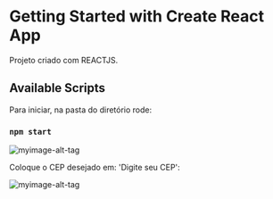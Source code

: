 # Getting Started with Create React App

Projeto criado com REACTJS.

## Available Scripts

Para iniciar, na pasta do diretório rode:

### `npm start`

![myimage-alt-tag](https://cdn.discordapp.com/attachments/957078692771819600/988529028317188096/unknown.png)

Coloque o CEP desejado em: 'Digite seu CEP':

![myimage-alt-tag](https://cdn.discordapp.com/attachments/957078692771819600/988529219216744478/unknown.png)